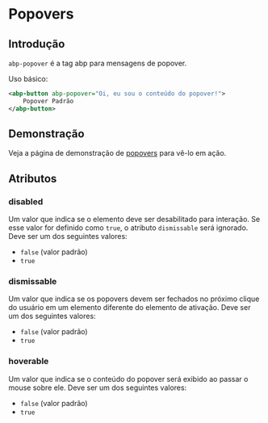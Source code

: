 # Popovers

## Introdução

`abp-popover` é a tag abp para mensagens de popover.

Uso básico:

````xml
<abp-button abp-popover="Oi, eu sou o conteúdo do popover!">
    Popover Padrão
</abp-button>
````

## Demonstração

Veja a página de demonstração de [popovers](https://bootstrap-taghelpers.abp.io/Components/Popovers) para vê-lo em ação.

## Atributos

### disabled

Um valor que indica se o elemento deve ser desabilitado para interação. Se esse valor for definido como `true`, o atributo `dismissable` será ignorado. Deve ser um dos seguintes valores:

* `false` (valor padrão)
* `true`

### dismissable

Um valor que indica se os popovers devem ser fechados no próximo clique do usuário em um elemento diferente do elemento de ativação. Deve ser um dos seguintes valores:

* `false` (valor padrão)
* `true`

### hoverable

Um valor que indica se o conteúdo do popover será exibido ao passar o mouse sobre ele. Deve ser um dos seguintes valores:

* `false` (valor padrão)
* `true`
